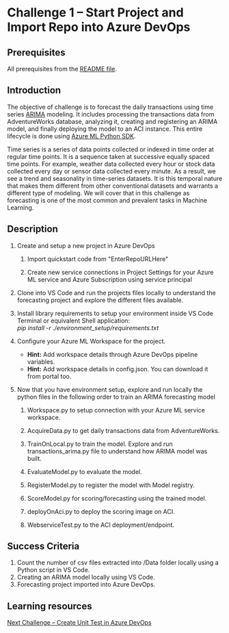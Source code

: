 # Challenge 1 – Start Project and Import Repo into Azure DevOps

## Prerequisites

All prerequisites from the [README file](../README.md).

## Introduction

The objective of challenge is to forecast the daily transactions using time
series
[ARIMA](https://en.wikipedia.org/wiki/Autoregressive_integrated_moving_average)
modeling. It includes processing the transactions data from AdventureWorks
database, analyzing it, creating and registering an ARIMA model, and finally
deploying the model to an ACI instance. This entire lifecycle is done using
[Azure ML Python SDK](https://docs.microsoft.com/en-us/python/api/overview/azure/ml/?view=azure-ml-py).

Time series is a series of data points collected or indexed in time order at
regular time points. It is a sequence taken at successive equally spaced time
points. For example, weather data collected every hour or stock data collected
every day or sensor data collected every minute. As a result, we see a trend and
seasonality in time-series datasets. It is this temporal nature that makes them
different from other conventional datasets and warrants a different type of
modeling. We will cover that in this challenge as forecasting is one of the
most common and prevalent tasks in Machine Learning.

## Description

1.  Create and setup a new project in Azure DevOps

    1.  Import quickstart code from "EnterRepoURLHere"

    2.  Create new service connections in Project Settings for your Azure ML service and Azure Subscription using service
        principal
        
2.  Clone into VS Code and run the projects files locally to understand the forecasting project and explore the different files available.

3.  Install library requirements to setup your environment inside VS Code Terminal or equivalent Shell application:  
    _pip install -r ./environment_setup/requirements.txt_

3.  Configure your Azure ML Workspace for the project.

    - **Hint:** Add workspace details through Azure DevOps pipeline variables.
    - **Hint:** Add workspace details in config.json. You can download it from portal too.

4.  Now that you have environment setup, explore and run locally the python files in the
    following order to train an ARIMA forecasting model

    1.  Workspace.py to setup connection with your Azure ML service workspace.

    2.  AcquireData.py to get daily transactions data from AdventureWorks.

    3.  TrainOnLocal.py to train the model. Explore and run
        transactions_arima.py file to understand how ARIMA model was built.

    4.  EvaluateModel.py to evaluate the model.

    5.  RegisterModel.py to register the model with Model registry.

    6.  ScoreModel.py for scoring/forecasting using the trained model.

    7.  deployOnAci.py to deploy the scoring image on ACI.

    8.  WebserviceTest.py to the ACI deployment/endpoint.


## Success Criteria

1.  Count the number of csv files extracted into /Data folder locally using a Python script in VS Code.
2.  Creating an ARIMA model locally using VS Code.
3.  Forecasting project imported into Azure DevOps.

## Learning resources

[Next Challenge – Create Unit Test in Azure DevOps](02-UnitTesting.md)
